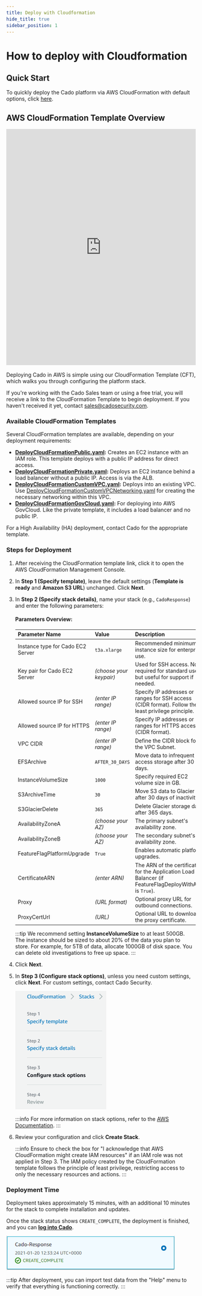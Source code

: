 ```yaml
---
title: Deploy with Cloudformation
hide_title: true
sidebar_position: 1
---
```


# How to deploy with Cloudformation

## Quick Start

To quickly deploy the Cado platform via AWS CloudFormation with default options, click [here](https://us-east-1.console.aws.amazon.com/cloudformation/home?region=us-east-1#/stacks/create/review?templateURL=https://cado-public.s3.amazonaws.com/cloudformation_v2/DeployCloudFormationPublic.yaml).

## AWS CloudFormation Template Overview

<iframe width="100%" height="628" src="https://www.youtube.com/embed/aMQOitmPLeE" title="Deploying with Cloudformation" frameborder="0" allowfullscreen></iframe>

Deploying Cado in AWS is simple using our CloudFormation Template (CFT), which walks you through configuring the platform stack. 

If you're working with the Cado Sales team or using a free trial, you will receive a link to the CloudFormation Template to begin deployment. If you haven't received it yet, contact sales@cadosecurity.com.

### Available CloudFormation Templates

Several CloudFormation templates are available, depending on your deployment requirements:

- **[DeployCloudFormationPublic.yaml](https://cado-public.s3.amazonaws.com/cloudformation_v2/DeployCloudFormationPublic.yaml):** Creates an EC2 instance with an IAM role. This template deploys with a public IP address for direct access.
- **[DeployCloudFormationPrivate.yaml](https://cado-public.s3.amazonaws.com/cloudformation_v2/DeployCloudFormationPrivate.yaml):** Deploys an EC2 instance behind a load balancer without a public IP. Access is via the ALB.
- **[DeployCloudFormationCustomVPC.yaml](https://cado-public.s3.amazonaws.com/cloudformation_v2/DeployCloudFormationCustomVPC.yaml):** Deploys into an existing VPC. Use [DeployCloudFormationCustomVPCNetworking.yaml](https://cado-public.s3.amazonaws.com/cloudformation_v2/DeployCloudFormationCustomVPCNetworking.yaml) for creating the necessary networking within this VPC.
- **[DeployCloudFormationGovCloud.yaml](https://cado-public.s3.amazonaws.com/cloudformation_v2/DeployCloudFormationGovCloud.yaml):** For deploying into AWS GovCloud. Like the private template, it includes a load balancer and no public IP.

For a High Availability (HA) deployment, contact Cado for the appropriate template.

### Steps for Deployment

1. After receiving the CloudFormation template link, click it to open the AWS CloudFormation Management Console.

2. In **Step 1 (Specify template)**, leave the default settings (**Template is ready** and **Amazon S3 URL**) unchanged. Click **Next**.

3. In **Step 2 (Specify stack details)**, name your stack (e.g., `CadoResponse`) and enter the following parameters:

    #### Parameters Overview:

    | Parameter Name | Value | Description |
    | -------------- | ----- | ----------- |
    | Instance type for Cado EC2 Server | `t3a.xlarge` | Recommended minimum instance size for enterprise use. |
    | Key pair for Cado EC2 Server | *(choose your keypair)* | Used for SSH access. Not required for standard use, but useful for support if needed. |
    | Allowed source IP for SSH | *(enter IP range)* | Specify IP addresses or ranges for SSH access (CIDR format). Follow the least privilege principle. |
    | Allowed source IP for HTTPS | *(enter IP range)* | Specify IP addresses or ranges for HTTPS access (CIDR format). |
    | VPC CIDR | *(enter IP range)* | Define the CIDR block for the VPC Subnet. |
    | EFSArchive | `AFTER_30_DAYS` | Move data to infrequent access storage after 30 days. |
    | InstanceVolumeSize | `1000` | Specify required EC2 volume size in GB. |
    | S3ArchiveTime | `30` | Move S3 data to Glacier after 30 days of inactivity. |
    | S3GlacierDelete | `365` | Delete Glacier storage data after 365 days. |
    | AvailabilityZoneA | *(choose your AZ)* | The primary subnet's availability zone. |
    | AvailabilityZoneB | *(choose your AZ)* | The secondary subnet's availability zone. |
    | FeatureFlagPlatformUpgrade | `True` | Enables automatic platform upgrades. |
    | CertificateARN | *(enter ARN)* | The ARN of the certificate for the Application Load Balancer (if FeatureFlagDeployWithALB is `True`). |
    | Proxy | *(URL format)* | Optional proxy URL for outbound connections. |
    | ProxyCertUrl | *(URL)* | Optional URL to download the proxy certificate. |

    :::tip
    We recommend setting **InstanceVolumeSize** to at least 500GB. The instance should be sized to about 20% of the data you plan to store. For example, for 5TB of data, allocate 1000GB of disk space. You can delete old investigations to free up space.
    :::

4. Click **Next**.

5. In **Step 3 (Configure stack options)**, unless you need custom settings, click **Next**. For custom settings, contact Cado Security.

    ![Step 3](/img/cft-step3.png)

    :::info
    For more information on stack options, refer to the [AWS Documentation](https://docs.aws.amazon.com/AWSCloudFormation/latest/UserGuide/cfn-console-add-tags.html).
    :::

6. Review your configuration and click **Create Stack**.

    :::info
    Ensure to check the box for "I acknowledge that AWS CloudFormation might create IAM resources" if an IAM role was not applied in Step 3. The IAM policy created by the CloudFormation template follows the principle of least privilege, restricting access to only the necessary resources and actions.
    :::

### Deployment Time

Deployment takes approximately 15 minutes, with an additional 10 minutes for the stack to complete installation and updates.

Once the stack status shows `CREATE_COMPLETE`, the deployment is finished, and you can **[log into Cado](/cado/deploy/logging-in)**.

![Creation Complete](/img/create-complete.png)

:::tip
After deployment, you can import test data from the "Help" menu to verify that everything is functioning correctly.
:::
